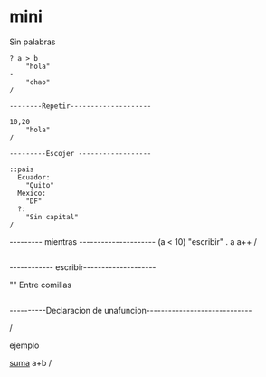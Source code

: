 # mini
Sin palabras

```
? a > b 
	"hola"
-
	"chao"
/
```

```
--------Repetir--------------------

10,20
	"hola"
/
```

```
---------Escojer ------------------

::pais
  Ecuador:
	"Quito"
  Mexico:
	"DF"
  ?:
	"Sin capital"	
/
```
--------- mientras ---------------------
(a < 10)
	"escribir" . a
	a++
/
```

```
------------ escribir--------------------

"" 
Entre comillas 
```

```

----------Declaracion de unafuncion-----------------------------

[]()

/

ejemplo 

[suma](a,b)
	a+b
/
```
















	
